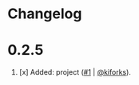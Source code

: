 # Changelog

<a name="0.2.5"></a>

# 0.2.5

1. [x] Added: project ([#1](https://github.com/kiforks/toolkit/pull/1) | [@kiforks](https://github.com/kiforks)).
